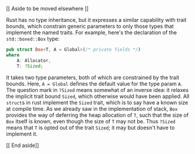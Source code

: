 [[ Aside to be moved elsewhere ]]

Rust has no type inheritance, but it expresses a similar capability with trait
bounds, which constrain generic parameters to only those types that implement the named
traits. For example, here's the declaration of the `std::boxed::Box` type:
```rust
pub struct Box<T, A = Global>(/* private fields */)
where
    A: Allocator,
    T: ?Sized;
```
It takes two type parameters, both of which are constrained by the trait bounds. Here,
`A = Global` defines the default value for the type param `A`. The question mark in
`?Sized` means somewhat of an inverse idea: it relaxes the implicit trait bound `Sized`,
which otherwise would have been applied. All `struct`s in rust
implement the `Sized` trait, which is to say have a known size at compile time. As we
already saw in the implementation of stack, `Box` provides the way of deferring the
heap allocation of `T`, such that the size of `Box` itself is known, even though the
size of `T` may not be. Thus `?Sized` means that `T` is opted out of the trait `Sized`;
it may but doesn't have to implement it.

[[ End aside]]

